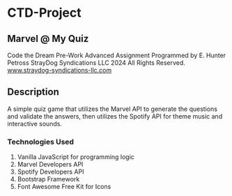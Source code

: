 # CTD-Project
## Marvel @ My Quiz
Code the Dream Pre-Work Advanced Assignment
Programmed by E. Hunter Petross
StrayDog Syndications LLC 2024 All Rights Reserved.
www.straydog-syndications-llc.com

## Description
A simple quiz game that utilizes the Marvel API to generate the questions and validate the answers, then utilizes the Spotify API for theme music and interactive sounds.

### Technologies Used
1. Vanilla JavaScript for programming logic
2. Marvel Developers API
3. Spotify Developers API
4. Bootstrap Framework
5. Font Awesome Free Kit for Icons